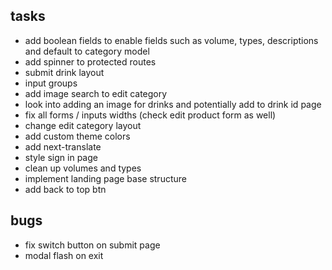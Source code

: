 ## tasks

- add boolean fields to enable fields such as volume, types, descriptions and default to category model
- add spinner to protected routes
- submit drink layout
- input groups
- add image search to edit category
- look into adding an image for drinks and potentially add to drink id page
- fix all forms / inputs widths (check edit product form as well)
- change edit category layout
- add custom theme colors
- add next-translate
- style sign in page
- clean up volumes and types
- implement landing page base structure
- add back to top btn

## bugs

- fix switch button on submit page
- modal flash on exit

